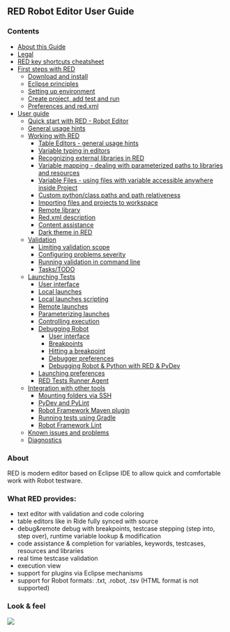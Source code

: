 <html>
<head>
<link href="PLUGINS_ROOT/org.robotframework.ide.eclipse.main.plugin.doc.user/help/style.css" rel="stylesheet" type="text/css"/>
</head>
<body>
<h2>RED Robot Editor User Guide</h2>
<h3>Contents</h3>
<ul>
<li><a href="about.html">About this Guide</a>
</li>
<li><a href="legal.html">Legal</a>
</li>
<li><a href="keys.html">RED key shortcuts cheatsheet</a>
</li>
<li><a href="first_steps\first_steps.html">First steps with RED</a>
<ul>
<li><a href="first_steps\download_install.html">Download and install</a>
</li>
<li><a href="first_steps\eclipse_principles.html">Eclipse principles</a>
</li>
<li><a href="first_steps\setting_up_environment.html">Setting up environment</a>
</li>
<li><a href="first_steps\create_run.html">Create project, add test and run</a>
</li>
<li><a href="first_steps\preferences_misc.html">Preferences and red.xml</a>
</li>
</ul></li>
<li><a href="user_guide\user_guide.html">User guide</a>
<ul>
<li><a href="user_guide\quick_start.html">Quick start with RED - Robot Editor</a>
</li>
<li><a href="user_guide\general.html">General usage hints</a>
</li>
<li><a href="user_guide\working_with_RED.html">Working with RED</a>
<ul>
<li><a href="user_guide\working_with_RED\table_general.html">Table Editors - general usage hints</a>
</li>
<li><a href="user_guide\working_with_RED\variable_typing.html">Variable typing in editors</a>
</li>
<li><a href="user_guide\working_with_RED\libs.html">Recognizing external libraries in RED</a>
</li>
<li><a href="user_guide\working_with_RED\variable_mapping.html">Variable mapping - dealing with parameterized paths to libraries and resources</a>
</li>
<li><a href="user_guide\working_with_RED\variable_files.html">Variable Files - using files with variable accessible anywhere inside Project</a>
</li>
<li><a href="user_guide\working_with_RED\custom_paths_relatve.html">Custom python/class paths and path relativeness</a>
</li>
<li><a href="user_guide\working_with_RED\importing.html">Importing files and projects to workspace</a>
</li>
<li><a href="user_guide\working_with_RED\remote_library.html">Remote library</a>
</li>
<li><a href="user_guide\working_with_RED\red_xml.html">Red.xml description</a>
</li>
<li><a href="user_guide\working_with_RED\content_assist.html">Content assistance</a>
</li>
<li><a href="user_guide\working_with_RED\dark_theme.html">Dark theme in RED</a>
</li>
</ul></li>
<li><a href="user_guide\validation.html">Validation</a>
<ul>
<li><a href="user_guide\validation\scope.html">Limiting validation scope</a>
</li>
<li><a href="user_guide\validation\validation_preferences.html">Configuring problems severity</a>
</li>
<li><a href="user_guide\validation\headless.html">Running validation in command line</a>
</li>
<li><a href="user_guide\validation\tasks.html">Tasks/TODO</a>
</li>
</ul></li>
<li><a href="user_guide\launching.html">Launching Tests</a>
<ul>
<li><a href="user_guide\launching\ui_elements.html">User interface</a>
</li>
<li><a href="user_guide\launching\local_launch.html">Local launches</a>
</li>
<li><a href="user_guide\launching\local_launch_scripting.html">Local launches scripting</a>
</li>
<li><a href="user_guide\launching\remote_launch.html">Remote launches</a>
</li>
<li><a href="user_guide\launching\string_substitution.html">Parameterizing launches</a>
</li>
<li><a href="user_guide\launching\exec_control.html">Controlling execution</a>
</li>
<li><a href="user_guide\launching\debug.html">Debugging Robot</a>
<ul>
<li><a href="user_guide\launching\debug\ui_elements.html">User interface</a>
</li>
<li><a href="user_guide\launching\debug\breakpoints.html">Breakpoints</a>
</li>
<li><a href="user_guide\launching\debug\hitting_a_breakpoint.html">Hitting a breakpoint</a>
</li>
<li><a href="user_guide\launching\debug\preferences.html">Debugger preferences</a>
</li>
<li><a href="user_guide\launching\debug\robot_python_debug.html">Debugging Robot &amp; Python with RED &amp; PyDev</a>
</li>
</ul></li>
<li><a href="user_guide\launching\launch_prefs.html">Launching preferences</a>
</li>
<li><a href="user_guide\launching\red_agent.html">RED Tests Runner Agent</a>
</li>
</ul></li>
<li><a href="user_guide\tools_integration.html">Integration with other tools</a>
<ul>
<li><a href="user_guide\tools_integration\virtual_folders.html">Mounting folders via SSH</a>
</li>
<li><a href="user_guide\tools_integration\red_pylint.html">PyDev and PyLint</a>
</li>
<li><a href="user_guide\tools_integration\maven.html">Robot Framework Maven plugin</a>
</li>
<li><a href="user_guide\tools_integration\gradle.html">Running tests using Gradle</a>
</li>
<li><a href="user_guide\tools_integration\rflint.html">Robot Framework Lint</a>
</li>
</ul></li>
<li><a href="user_guide\known_issues.html">Known issues and problems</a>
</li>
<li><a href="user_guide\diagnostics.html">Diagnostics</a>
</li>
</ul></li>
</ul>
<h3>About</h3>
<p>RED is modern editor based on Eclipse IDE to allow quick and
		comfortable work with Robot testware.</p>
<h3>What RED provides:</h3>
<ul>
<li>text editor with validation and code coloring</li>
<li>table editors like in Ride fully synced with source</li>
<li>debug&amp;remote debug with breakpoints, testcase stepping
			(step into, step over), runtime variable lookup &amp; modification</li>
<li>code assistance &amp; completion for variables, keywords,
			testcases, resources and libraries</li>
<li>real time testcase validation</li>
<li>execution view</li>
<li>support for plugins via Eclipse mechanisms</li>
<li>support for Robot formats: .txt, .robot, .tsv (HTML format is
			not supported)</li>
</ul>
<h3>Look &amp; feel</h3>
<img src="images/basic_run.gif"/></body></html>